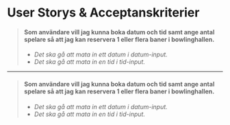 # User Storys & Acceptanskriterier

> #### Som användare vill jag kunna boka datum och tid samt ange antal spelare så att jag kan reservera 1 eller flera baner i bowlinghallen.
> - *Det ska gå att mata in ett datum i datum-input.*
> - *Det ska gå att mata in en tid i tid-input.*

---

> #### Som användare vill jag kunna boka datum och tid samt ange antal spelare så att jag kan reservera 1 eller flera baner i bowlinghallen.
> - *Det ska gå att mata in ett datum i datum-input.*
> - *Det ska gå att mata in en tid i tid-input.*
